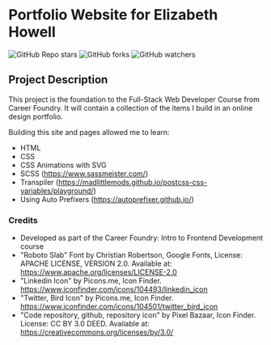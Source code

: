 # Portfolio Website for Elizabeth Howell
![GitHub Repo stars](https://img.shields.io/github/stars/eahowell/PortfolioWebsite)
![GitHub forks](https://img.shields.io/github/forks/eahowell/PortfolioWebsite)
![GitHub watchers](https://img.shields.io/github/watchers/eahowell/PortfolioWebsite)

## Project Description
This project is the foundation to the Full-Stack Web Developer Course from Career Foundry.
It will contain a collection of the items I build in an online design portfolio.

Building this site and pages allowed me to learn:
- HTML
- CSS
- CSS Animations with SVG
- SCSS (https://www.sassmeister.com/)
- Transpiler (https://madlittlemods.github.io/postcss-css-variables/playground/)
- Using Auto Prefixers (https://autoprefixer.github.io/)

### Credits
- Developed as part of the Career Foundry: Intro to Frontend Development course
- "Roboto Slab" Font by Christian Robertson, Google Fonts, License: APACHE LICENSE, VERSION 2.0. Available at: https://www.apache.org/licenses/LICENSE-2.0
- "Linkedin Icon" by Picons.me, Icon Finder. https://www.iconfinder.com/icons/104493/linkedin_icon
- "Twitter, Bird Icon" by Picons.me, Icon Finder. https://www.iconfinder.com/icons/104501/twitter_bird_icon
- "Code repository, github, repository icon" by Pixel Bazaar, Icon Finder. License: CC BY 3.0 DEED. Available at: https://creativecommons.org/licenses/by/3.0/
